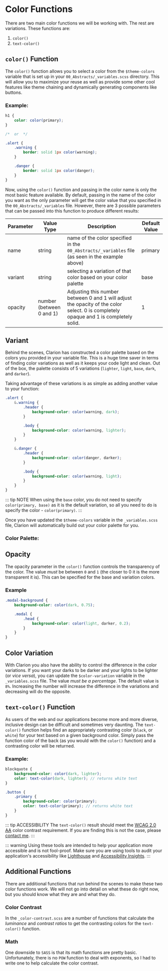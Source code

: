 # Color Functions

There are two main color functions we will be working with. The rest are variations. These functions are:

1. `color()`
2. `text-color()`


## `color()` Function

The `color()` function allows you to select a color from the `$theme-colors` variable that is set up in your `00_Abstracts/_variables.scss` directory. This will allow you to maximize your reuse as well as provide some other cool features like theme chaining and dynamically generating components like buttons.

### Example:

```scss
h1 {
    color: color(primary);
}

/*  or  */

.alert {
    .warning {
        border: solid 1px color(warning);
    }

    .danger {
        border: solid 1px color(danger);
    }
}
```
    
Now, using the `color()` function and passing in the color name is only the most basic feature available. By default, passing in the name of the color you want as the only parameter will get the color value that you specified in the `00_Abstracts/_variables` file. However, there are 3 possible parameters that can be passed into this function to produce different results: 

| Parameter | Value Type | Description | Default Value |
|---|---|---|---|
| name | string | name of the color specified in the `00_Abstracts/_variables` file (as seen in the example above) | primary |
| variant | string | selecting a variation of that color based on your color palette | base |
| opacity | number (between 0 and 1) | Adjusting this number between 0 and 1 will adjust the opacity of the color select. 0 is completely opaque and 1 is completely solid. | 1 |

## Variant

Behind the scenes, Clarion has constructed a color palette based on the colors you provided in your variable file. This is a huge time saver in terms of finding color variations as well as it keeps your code light and clean. Out of the box, the palette consists of 5 variations (`lighter`, `light`, `base`, `dark`, and `darker`).

Taking advantage of these variations is as simple as adding another value to your function:

```scss
.alert {
    &.warning {
        .header {
            background-color: color(warning, dark);
        }

        .body {
            background-color: color(warning, lighter);
        }
    }

    &.danger {
        .header {
            background-color: color(danger, darker);
        }

        .body {
            background-color: color(warning, light);
        }
    }
}
```

::: tip NOTE
When using the `base` color, you do not need to specify `color(primary, base)` as it is the default variation, so all you need to do is specify the color - `color(primary)`.
:::

Once you have updated the `$theme-colors` variable in the `_variables.scss` file, Clarion will automatically build out your color palette for you.

###  Color Palette:

<color-palette />

## Opacity

The opacity parameter in the `color()` function controls the transparency of the color. The value _must_ be between `0` and `1` (the closer to 0 it is the more transparent it is). This can be specified for the base and variation colors.

### Example

```scss
.modal-background {
    background-color: color(dark, 0.75);

    .modal {
        .head {
            background-color: color(light, darker, 0.2);
        }
    }
}
```

## Color Variation

With Clarion you also have the ability to control the difference in the color variations. If you want your darks to be darker and your lights to be lighter (or _vice versa_), you can update the `$color-variation` variable in the `_variables.scss` file. The value _must be a percentage_. The default value is `8%`. Increasing the number will increase the difference in the variations and decreasing will do the opposite.

## `text-color()` Function

As users of the web and our applications become more and more diverse, inclusive design can be difficult and sometimes very daunting. The `text-color()` function helps find an appropriately contrasting color (`black`, or `white`) for your text based on a given background color. Simply pass the function color of the back (as you would with the `color()` function) and a contrasting color will be returned.

### Example:

```scss
blockquote {
    background-color: color(dark, lighter);
    color: text-color(dark, lighter); // returns white text
}

.button {
    .primary {
        background-color: color(primary);
        color: text-color(primary); // returns white text
    }
}
```

::: tip ACCESSIBILITY
The `text-color()` result should meet the [WCAG 2.0 AA](https://www.w3.org/TR/UNDERSTANDING-WCAG20/visual-audio-contrast-contrast.html) color contrast requirement. If you are finding this is not the case, please [contact me](/contact/).
:::

::: warning
Using these tools are intended to help your application more accessible and is not fool-proof. Make sure you are using tools to audit your application's accessibility like [Lighthouse](https://developers.google.com/web/tools/lighthouse/) and [Accessibility Insights](https://accessibilityinsights.io/).
:::

## Additional Functions

There are additional functions that run behind the scenes to make these two color functions work. We will not go into detail on what these do right now, but you should know what they are and what they do.

### Color Contrast

In the `_color-contrast.scss` are a number of functions that calculate the _luminance_ and _contrast ratios_ to get the contrasting colors for the `text-color()` function.

### Math

One downside to `SASS` is that its math functions are pretty basic. Unfortunately, there is no `POW` function to deal with exponents, so I had to write one to help calculate the color contrast.
